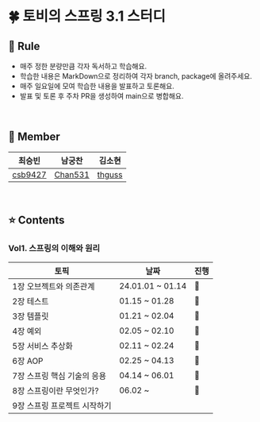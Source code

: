 # 🍀 토비의 스프링 3.1 스터디

## 📮 Rule
- 매주 정한 분량만큼 각자 독서하고 학습해요.
- 학습한 내용은 MarkDown으로 정리하여 각자 branch, package에 올려주세요.
- 매주 일요일에 모여 학습한 내용을 발표하고 토론해요.
- 발표 및 토론 후 주차 PR을 생성하여 main으로 병합해요.

<br/>

## 🧚 Member
|최승빈|남궁찬|김소현|
|------|---|---|
|[csb9427](https://github.com/csb9427)|[Chan531](https://github.com/Chan531)|[thguss](https://github.com/thguss)|

<br/>

## ⭐️ Contents

### Vol1. 스프링의 이해와 원리

|토픽|날짜|진행|
|--|--|--|
|1장 오브젝트와 의존관계|24.01.01 ~ 01.14|👣|
|2장 테스트|01.15 ~ 01.28|👣|
|3장 템플릿|01.21 ~ 02.04|👣|
|4장 예외|02.05 ~ 02.10|👣|
|5장 서비스 추상화|02.11 ~ 02.24|👣|
|6장 AOP|02.25 ~ 04.13|👣|
|7장 스프링 핵심 기술의 응용|04.14 ~ 06.01|👣|
|8장 스프링이란 무엇인가?|06.02 ~ |🔄|
|9장 스프링 프로젝트 시작하기|||
